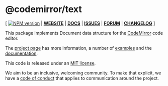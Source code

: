 # @codemirror/text

[ [![NPM version](https://img.shields.io/npm/v/@codemirror/next.svg)](https://www.npmjs.org/package/@codemirror/text) | [**WEBSITE**](https://codemirror.net/6/) | [**DOCS**](https://codemirror.net/6/docs/ref/#text) | [**ISSUES**](https://github.com/codemirror/codemirror.next/issues) | [**FORUM**](https://discuss.codemirror.net/c/next/) | [**CHANGELOG**](https://github.com/codemirror/text/blob/main/CHANGELOG.md) ]

This package implements Document data structure for the
[CodeMirror](https://codemirror.net/6/) code editor.

The [project page](https://codemirror.net/6/) has more information, a
number of [examples](https://codemirror.net/6/examples/) and the
[documentation](https://codemirror.net/6/docs/).

This code is released under an
[MIT license](https://github.com/codemirror/text/tree/main/LICENSE).

We aim to be an inclusive, welcoming community. To make that explicit,
we have a [code of
conduct](http://contributor-covenant.org/version/1/1/0/) that applies
to communication around the project.
